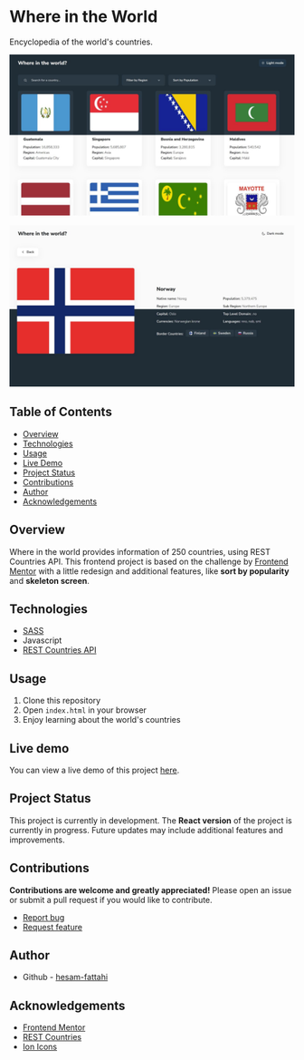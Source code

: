 # Where in the World

Encyclopedia of the world's countries.

![Screenshot of homepage - desktop version - both dark and light mode](./img/screenshot-home.jpg)

![Screenshot of details page - desktop version - both dark and light mode](./img/screenshot-details.jpg)

## Table of Contents

- [Overview](#overview)
- [Technologies](#technologies)
- [Usage](#usage)
- [Live Demo](#live-demo)
- [Project Status](#project-status)
- [Contributions](#contributions)
- [Author](#author)
- [Acknowledgements](#acknowledgements)

## Overview

Where in the world provides information of 250 countries, using REST Countries API.
This frontend project is based on the challenge by [Frontend Mentor](https://www.frontendmentor.io/challenges/rest-countries-api-with-color-theme-switcher-5cacc469fec04111f7b848ca) with a little redesign and additional features, like **sort by popularity** and **skeleton screen**.

## Technologies

- [SASS](https://sass-lang.com/)
- Javascript
- [REST Countries API](https://restcountries.com/)

## Usage

1. Clone this repository
2. Open `index.html` in your browser
3. Enjoy learning about the world's countries

## Live demo

You can view a live demo of this project [here](https://hesam-fattahi.github.io/where-in-the-world/).

## Project Status

This project is currently in development. The **React version** of the project is currently in progress. Future updates may include additional features and improvements.

## Contributions

**Contributions are welcome and greatly appreciated!** Please open an issue or submit a pull request if you would like to contribute.

- [Report bug](https://github.com/hesam-fattahi/where-in-the-world/issues)
- [Request feature](https://github.com/hesam-fattahi/where-in-the-world/issues)

## Author

- Github - [hesam-fattahi](https://github.com/hesam-fattahi)

## Acknowledgements

- [Frontend Mentor](https://www.frontendmentor.io/)
- [REST Countries](https://restcountries.com/)
- [Ion Icons](https://ionic.io/ionicons)
